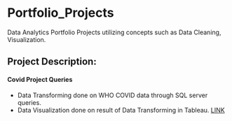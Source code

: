 # Portfolio_Projects

Data Analytics Portfolio Projects utilizing concepts such as Data Cleaning, Visualization.

## Project Description:

#### Covid Project Queries

* Data Transforming done on WHO COVID data through SQL server queries.
* Data Visualization done on result of Data Transforming in Tableau. [LINK](https://public.tableau.com/app/profile/vinod.sampath/viz/Covid_Viz_Portfolio_Project/Story1)
